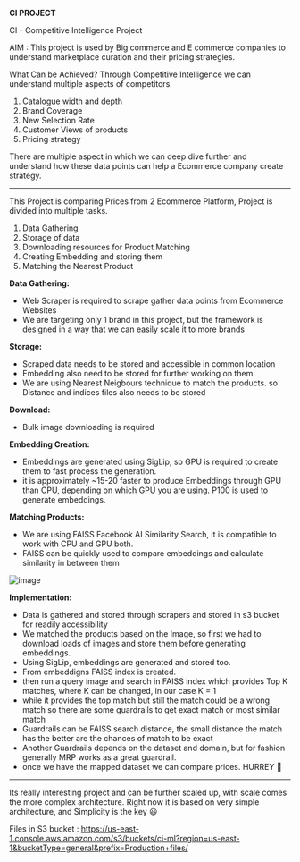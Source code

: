 **CI PROJECT**

CI - Competitive Intelligence Project

AIM : This project is used by Big commerce and E commerce companies to understand marketplace curation and their pricing strategies.

What Can be Achieved?
Through Competitive Intelligence we can understand multiple aspects of competitors.
1. Catalogue width and depth
2. Brand Coverage
3. New Selection Rate
4. Customer Views of products
5. Pricing strategy

There are multiple aspect in which we can deep dive further and understand how these data points can help a Ecommerce company create strategy.

------

This Project is comparing Prices from 2 Ecommerce Platform,
Project is divided into multiple tasks.

1. Data Gathering
2. Storage of data
3. Downloading resources for Product Matching
4. Creating Embedding and storing them
5. Matching the Nearest Product

**Data Gathering:** 
- Web Scraper is required to scrape gather data points from Ecommerce Websites
- We are targeting only 1 brand in this project, but the framework is designed in a way that we can easily scale it to more brands

**Storage:**
- Scraped data needs to be stored and accessible in common location
- Embedding also need to be stored for further working on them
- We are using Nearest Neigbours technique to match the products. so Distance and indices files also needs to be stored

**Download:**
- Bulk image downloading is required

**Embedding Creation:**
- Embeddings are generated using SigLip, so GPU is required to create them to fast process the generation.
- it is approximately ~15-20 faster to produce Embeddings through GPU than CPU, depending on which GPU you are using. P100 is used to generate embeddings.

**Matching Products:**
- We are using FAISS Facebook AI Similarity Search, it is compatible to work with CPU and GPU both.
- FAISS can be quickly used to compare embeddings and calculate similarity in between them

![image](https://github.com/user-attachments/assets/9c2ddf40-f715-4f60-a3b2-b3bf12b424dd)

**Implementation:**
- Data is gathered and stored through scrapers and stored in s3 bucket for readily accessibility
- We matched the products based on the Image, so first we had to download loads of images and store them before generating embeddings.
- Using SigLip, embeddings are generated and stored too.
- From embeddigns FAISS index is created.
- then run a query image and search in FAISS index which provides Top K matches, where K can be changed, in our case K = 1
- while it provides the top match but still the match could be a wrong match so there are some guardrails to get exact match or most similar match
- Guardrails can be FAISS search distance, the small distance the match has the better are the chances of match to be exact
- Another Guardrails depends on the dataset and domain, but for fashion generally MRP works as a great guardrail.
- once we have the mapped dataset we can compare prices. HURREY :tada:

----
Its really interesting project and can be further scaled up, with scale comes the more complex architecture.
Right now it is based on very simple architecture, and Simplicity is the key :smiley:



Files in S3 bucket : https://us-east-1.console.aws.amazon.com/s3/buckets/ci-ml?region=us-east-1&bucketType=general&prefix=Production+files/
